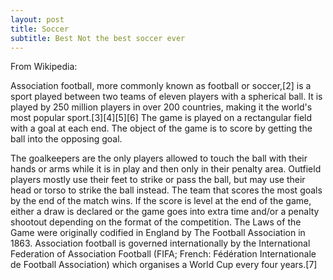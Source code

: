 ```yaml
---
layout: post
title: Soccer
subtitle: Best Not the best soccer ever
---
```


From Wikipedia:

Association football, more commonly known as football or soccer,[2] is a sport played between two teams of eleven players with a spherical ball. It is played by 250 million players in over 200 countries, making it the world's most popular sport.[3][4][5][6] The game is played on a rectangular field with a goal at each end. The object of the game is to score by getting the ball into the opposing goal.

The goalkeepers are the only players allowed to touch the ball with their hands or arms while it is in play and then only in their penalty area. Outfield players mostly use their feet to strike or pass the ball, but may use their head or torso to strike the ball instead. The team that scores the most goals by the end of the match wins. If the score is level at the end of the game, either a draw is declared or the game goes into extra time and/or a penalty shootout depending on the format of the competition. The Laws of the Game were originally codified in England by The Football Association in 1863. Association football is governed internationally by the International Federation of Association Football (FIFA; French: Fédération Internationale de Football Association) which organises a World Cup every four years.[7]
